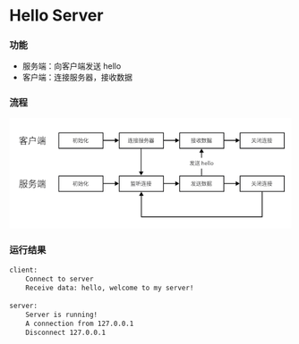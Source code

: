 # Hello Server

### 功能
- 服务端：向客户端发送 hello
- 客户端：连接服务器，接收数据

### 流程

![img](../../img/1.png)

### 运行结果
```text
client:
    Connect to server
    Receive data: hello, welcome to my server!

server:
    Server is running!
    A connection from 127.0.0.1
    Disconnect 127.0.0.1
```